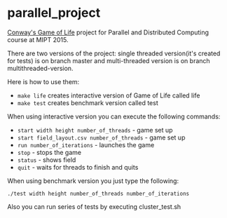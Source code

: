 # parallel_project
[Conway's Game of Life](https://en.wikipedia.org/wiki/Conway%27s_Game_of_Life) project for Parallel and Distributed Computing course at MIPT 2015.

There are two versions of the project: single threaded version(it's created for tests) is on branch master
and multi-threaded version is on branch multithreaded-version.

Here is how to use them:

* ```make life``` creates interactive version of Game of Life called life
* ```make test``` creates benchmark version called test

When using interactive version you can execute the following commands:

* ```start width height number_of_threads``` - game set up
* ```start field_layout.csv number_of_threads``` - game set up
* ```run number_of_iterations``` - launches the game
* ```stop``` - stops the game
* ```status``` - shows field
* ```quit``` - waits for threads to finish and quits

When using benchmark version you just type the following:

```./test width height number_of_threads number_of_iterations```

Also you can run series of tests by executing cluster_test.sh
